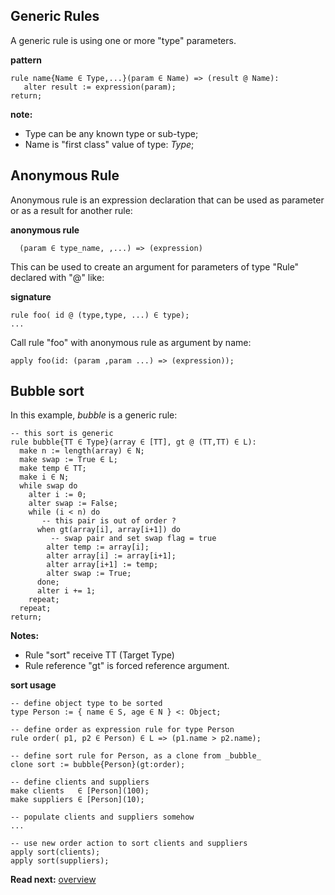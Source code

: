 ## Generic Rules

A generic rule is using one or more "type" parameters. 

**pattern**
```
rule name{Name ∈ Type,...}(param ∈ Name) => (result @ Name):
   alter result := expression(param);
return;
```

**note:** 
* Type can be any known type or sub-type;
* Name is "first class" value of type: _Type_;

## Anonymous Rule

Anonymous rule is an expression declaration that can be used as parameter or as a result for another rule:

**anonymous rule**
```
  (param ∈ type_name, ,...) => (expression)
```

This can be used to create an argument for parameters of type "Rule" declared with "@" like:

**signature**
```
rule foo( id @ (type,type, ...) ∈ type);
...
```

Call rule "foo" with anonymous rule as argument by name:

```
apply foo(id: (param ,param ...) => (expression));
```


## Bubble sort

In this example, _bubble_ is a generic rule:


```
-- this sort is generic 
rule bubble{TT ∈ Type}(array ∈ [TT], gt @ (TT,TT) ∈ L):
  make n := length(array) ∈ N; 
  make swap := True ∈ L;
  make temp ∈ TT;
  make i ∈ N;
  while swap do
    alter i := 0;
    alter swap := False;
    while (i < n) do
       -- this pair is out of order ?
      when gt(array[i], array[i+1]) do
         -- swap pair and set swap flag = true
        alter temp := array[i];
        alter array[i] := array[i+1];
        alter array[i+1] := temp;
        alter swap := True;
      done;
      alter i += 1;
    repeat;
  repeat;
return;
```

**Notes:**

* Rule "sort" receive TT (Target Type) 
* Rule reference "gt" is forced reference argument.

**sort usage**

```
-- define object type to be sorted
type Person := { name ∈ S, age ∈ N } <: Object;

-- define order as expression rule for type Person
rule order( p1, p2 ∈ Person) ∈ L => (p1.name > p2.name);

-- define sort rule for Person, as a clone from _bubble_
clone sort := bubble{Person}(gt:order);

-- define clients and suppliers
make clients   ∈ [Person](100);
make suppliers ∈ [Person](10);

-- populate clients and suppliers somehow
...

-- use new order action to sort clients and suppliers
apply sort(clients);
apply sort(suppliers);
```

**Read next:** [overview](../syntax/overview.md)